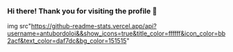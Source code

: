 ### Hi there! Thank you for visiting the profile 👋

<!--
**antubordoloi/antubordoloi** is a ✨ _special_ ✨ repository because its `README.md` (this file) appears on your GitHub profile.

Here are some ideas to get you started:

- 🔭 I’m currently working on ...
- 🌱 I’m currently learning ...
- 👯 I’m looking to collaborate on ...
- 🤔 I’m looking for help with ...
- 💬 Ask me about ...
- 📫 How to reach me: ...
- 😄 Pronouns: ...
- ⚡ Fun fact: ...
-->
img src"https://github-readme-stats.vercel.app/api?username=antubordoloi&&show_icons=true&title_color=ffffff&icon_color=bb2acf&text_color=daf7dc&bg_color=151515"
